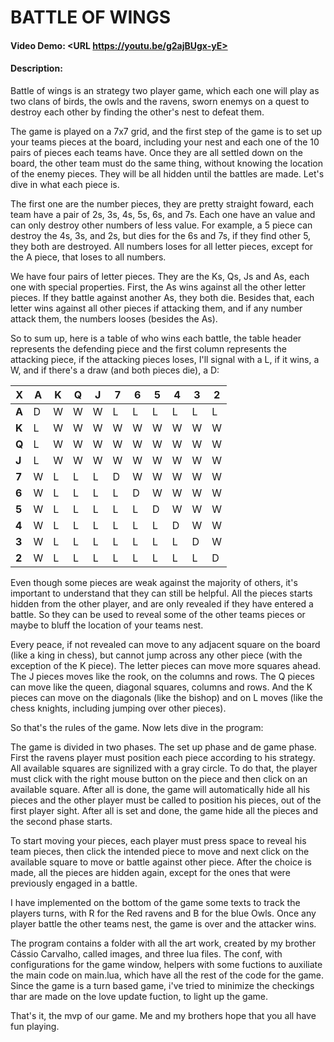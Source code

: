 # **BATTLE OF WINGS**
#### Video Demo:  <URL https://youtu.be/g2ajBUgx-yE>
#### Description:

Battle of wings is an strategy two player game, which each one will play as two clans of birds, the owls and the ravens, sworn enemys on a quest to destroy each other by finding the other's nest to defeat them.

The game is played on a 7x7 grid, and the first step of the game is to set up your teams pieces at the board, including your nest and each one of the 10 pairs of pieces each teams have. Once they are all settled down on the board, the other team must do the same thing, without knowing the location of the enemy pieces. They will be all hidden until the battles are made. Let's dive in what each piece is.

The first one are the number pieces, they are pretty straight foward, each team have a pair of 2s, 3s, 4s, 5s, 6s, and 7s. Each one have an value and can only destroy other numbers of less value. For example, a 5 piece can destroy the 4s, 3s, and 2s, but dies for the 6s and 7s, if they find other 5, they both are destroyed. All numbers loses for all letter pieces, except for the A piece, that loses to all numbers.

We have four pairs of letter pieces. They are the Ks, Qs, Js and As, each one with special properties. First, the As wins against all the other letter pieces. If they battle against another As, they both die. Besides that, each letter wins against all other pieces if attacking them, and if any number attack them, the numbers looses (besides the As).

So to sum up, here is a table of who wins each battle, the table header represents the defending piece and the first column represents the attacking piece, if the attacking pieces loses, I'll signal with a L, if it wins, a W, and if there's a draw (and both pieces die), a D:

| X | **A** | **K** | **Q** | **J** | **7** | **6** | **5** | **4** | **3** | **2** |
| ----------- | ----------- | ----------- | ----------- | ----------- | ----------- | ----------- | ----------- | ----------- | ----------- | ----------- |
| **A** | D | W | W | W | L | L | L | L | L | L | 
| **K** | L | W | W | W | W | W | W | W | W | W |
| **Q** | L | W | W | W | W | W | W | W | W | W |
| **J** | L | W | W | W | W | W | W | W | W | W |
| **7** | W | L | L | L | D | W | W | W | W | W |
| **6** | W | L | L | L | L | D | W | W | W | W |
| **5** | W | L | L | L | L | L | D | W | W | W |
| **4** | W | L | L | L | L | L | L | D | W | W |
| **3** | W | L | L | L | L | L | L | L | D | W |
| **2** | W | L | L | L | L | L | L | L | L | D |

Even though some pieces are weak against the majority of others, it's important to understand that they can still be helpful. All the pieces starts hidden from the other player, and are only revealed if they have entered a battle. So they can be used to reveal some of the other teams pieces or maybe to bluff the location of your teams nest.

Every peace, if not revealed can move to any adjacent square on the board (like a king in chess), but cannot jump across any other piece (with the exception of the K piece). The letter pieces can move more squares ahead. The J pieces moves like the rook, on the columns and rows. The Q pieces can move like the queen, diagonal squares, columns and rows. And the K pieces can move on the diagonals (like the bishop) and on L moves (like the chess knights, including jumping over other pieces).

So that's the rules of the game. Now lets dive in the program:

The game is divided in two phases. The set up phase and de game phase. First the ravens player must position each piece according to his strategy. All available squares are signilized with a gray circle. To do that, the player must click with the right mouse button on the piece and then click on an available square. After all is done, the game will automatically hide all his pieces and the other player must be called to position his pieces, out of the first player sight. After all is set and done, the game hide all the pieces and the second phase starts.

To start moving your pieces, each player must press space to reveal his team pieces, then click the intended piece to move and next click on the available square to move or battle against other piece. After the choice is made, all the pieces are hidden again, except for the ones that were previously engaged in a battle.

I have implemented on the bottom of the game some texts to track the players turns, with R for the Red ravens and B for the blue Owls. Once any player battle the other teams nest, the game is over and the attacker wins.

The program contains a folder with all the art work, created by my brother Cássio Carvalho, called images, and three lua files. The conf, with configurations for the game window, helpers with some fuctions to auxiliate the main code on main.lua, which have all the rest of the code for the game. Since the game is a turn based game, i've tried to minimize the checkings thar are made on the love update fuction, to light up the game.

That's it, the mvp of our game. Me and my brothers hope that you all have fun playing.





